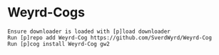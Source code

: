 # Weyrd-Cogs


    Ensure downloader is loaded with [p]load downloader
    Run [p]repo add Weyrd-Cog https://github.com/SverdWyrd/Weyrd-Cog
    Run [p]cog install Weyrd-Cog gw2

